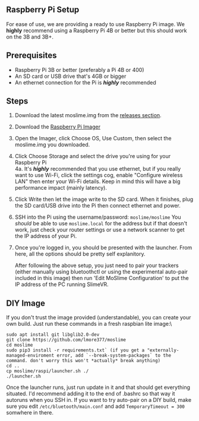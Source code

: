 ## Raspberry Pi Setup
For ease of use, we are providing a ready to use Raspberry Pi image. We **highly** recommend using a Raspberry Pi 4B or better but this should work on the 3B and 3B+.

## Prerequisites
- Raspberry Pi 3B or better (preferably a Pi 4B or 400)
- An SD card or USB drive that's 4GB or bigger
- An ethernet connection for the Pi is ***highly*** recommended

## Steps
1. Download the latest moslime.img from the [releases section](https://github.com/lmore377/moslime/releases).
2. Download the [Raspberry Pi Imager](https://www.raspberrypi.com/software/)
3. Open the Imager, click Choose OS, Use Custom, then select the moslime.img you downloaded.
4. Click Choose Storage and select the drive you're using for your Raspberry Pi\
  4a. It's ***highly*** recommended that you use ethernet, but if you really want to use Wi-Fi, click the settings cog, enable "Configure wireless LAN" then enter your Wi-Fi details. Keep in mind this will have a big performance impact (mainly latency).
5. Click Write then let the image write to the SD card. When it finishes, plug the SD card/USB drive into the Pi then connect ethernet and power.
6. SSH into the Pi using the username/password: `moslime/moslime`  You *should* be able to use `moslime.local` for the address but if that doesn't work, just check your router settings or use a network scanner to get the IP address of your Pi.
7. Once you're logged in, you should be presented with the launcher. From here, all the options should be pretty self explanitory.

   After following the above setup, you just need to pair your trackers (either manually using bluetoothctl or using the experimental auto-pair included in this image) then run 'Edit MoSlime Configuration' to put the IP address of the PC running SlimeVR. 

## DIY Image
If you don't trust the image provided (understandable), you can create your own build. Just run these commands in a fresh raspbian lite image:\
```
sudo apt install git libglib2.0-dev
git clone https://github.com/lmore377/moslime
cd moslime
sudo pip3 install -r requirements.txt` (if you get a "externally-managed-enviroment error, add `--break-system-packages` to the command. don't worry this won't *actually* break anything)
cd ..
cp moslime/raspi/launcher.sh ./
./launcher.sh
```
Once the launcher runs, just run update in it and that should get everything situated. I'd recommend adding it to the end of .bashrc so that way it autoruns when you SSH in.
If you want to try auto-pair on a DIY build, make sure you edit `/etc/bluetooth/main.conf` and add `TemporaryTimeout = 300` somwhere in there.
